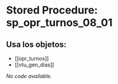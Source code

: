# Stored Procedure: sp_opr_turnos_08_01

## Usa los objetos:
- [[opr_turnos]]
- [[vtu_gen_dias]]

*No code available.*
